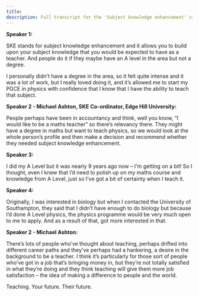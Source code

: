 ```yaml
---
title: 
description: Full transcript for the 'Subject knowledge enhancement' video.
---
```


**Speaker 1:** 

SKE stands for subject knowledge enhancement and it allows you to build upon your subject knowledge that you would be expected to have as a teacher. And people do it if they maybe have an A level in the area but not a degree. 

I personally didn’t have a degree in the area, so it felt quite intense and it was a lot of work, but I really loved doing it, and it’s allowed me to start my PGCE in physics with confidence that I know that I have the ability to teach that subject. 

**Speaker 2 - Michael Ashton, SKE Co-ordinator, Edge Hill University:** 

People perhaps have been in accountancy and think, well you know, “I would like to be a maths teacher” so there’s relevancy there. They might have a degree in maths but want to teach physics, so we would look at the whole person’s profile and then make a decision and recommend whether they needed subject knowledge enhancement. 

**Speaker 3:** 

I did my A Level but it was nearly 9 years ago now – I'm getting on a bit! So I thought, even I knew that I’d need to polish up on my maths course and knowledge from A Level, just so I’ve got a bit of certainty when I teach it. 

**Speaker 4:** 

Originally, I was interested in biology but when I contacted the University of Southampton, they said that I didn’t have enough to do biology but because I’d done A Level physics, the physics programme would be very much open to me to apply. And as a result of that, got more interested in that. 

**Speaker 2 - Michael Ashton:** 

There’s lots of people who’ve thought about teaching, perhaps drifted into different career paths and they’ve perhaps had a hankering, a desire in the background to be a teacher. I think it’s particularly for those sort of people who’ve got in a job that’s bringing money in, but they’re not totally satisfied in what they’re doing and they think teaching will give them more job satisfaction – the idea of making a difference to people and the world. 

Teaching. Your future. Their future. 
